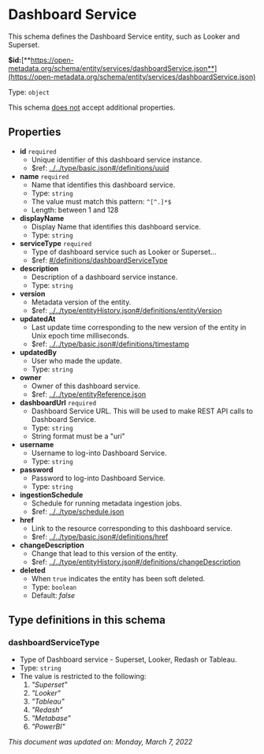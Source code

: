 # Dashboard Service

This schema defines the Dashboard Service entity, such as Looker and Superset.

**$id:**[**https://open-metadata.org/schema/entity/services/dashboardService.json**](https://open-metadata.org/schema/entity/services/dashboardService.json)

Type: `object`

This schema <u>does not</u> accept additional properties.

## Properties
 - **id** `required`
	 - Unique identifier of this dashboard service instance.
	 - $ref: [../../type/basic.json#/definitions/uuid](../types/basic.md#uuid)
 - **name** `required`
	 - Name that identifies this dashboard service.
	 - Type: `string`
	 - The value must match this pattern: `^[^.]*$`
	 - Length: between 1 and 128
 - **displayName**
	 - Display Name that identifies this dashboard service.
	 - Type: `string`
 - **serviceType** `required`
	 - Type of dashboard service such as Looker or Superset...
	 - $ref: [#/definitions/dashboardServiceType](#dashboardservicetype)
 - **description**
	 - Description of a dashboard service instance.
	 - Type: `string`
 - **version**
	 - Metadata version of the entity.
	 - $ref: [../../type/entityHistory.json#/definitions/entityVersion](../types/entityhistory.md#entityversion)
 - **updatedAt**
	 - Last update time corresponding to the new version of the entity in Unix epoch time milliseconds.
	 - $ref: [../../type/basic.json#/definitions/timestamp](../types/basic.md#timestamp)
 - **updatedBy**
	 - User who made the update.
	 - Type: `string`
 - **owner**
	 - Owner of this dashboard service.
	 - $ref: [../../type/entityReference.json](../types/entityreference.md)
 - **dashboardUrl** `required`
	 - Dashboard Service URL. This will be used to make REST API calls to Dashboard Service.
	 - Type: `string`
	 - String format must be a "uri"
 - **username**
	 - Username to log-into Dashboard Service.
	 - Type: `string`
 - **password**
	 - Password to log-into Dashboard Service.
	 - Type: `string`
 - **ingestionSchedule**
	 - Schedule for running metadata ingestion jobs.
	 - $ref: [../../type/schedule.json](../types/schedule.md)
 - **href**
	 - Link to the resource corresponding to this dashboard service.
	 - $ref: [../../type/basic.json#/definitions/href](../types/basic.md#href)
 - **changeDescription**
	 - Change that lead to this version of the entity.
	 - $ref: [../../type/entityHistory.json#/definitions/changeDescription](../types/entityhistory.md#changedescription)
 - **deleted**
	 - When `true` indicates the entity has been soft deleted.
	 - Type: `boolean`
	 - Default: _false_


## Type definitions in this schema
### dashboardServiceType

 - Type of Dashboard service - Superset, Looker, Redash or Tableau.
 - Type: `string`
 - The value is restricted to the following: 
	 1. _"Superset"_
	 2. _"Looker"_
	 3. _"Tableau"_
	 4. _"Redash"_
	 5. _"Metabase"_
	 6. _"PowerBI"_




_This document was updated on: Monday, March 7, 2022_